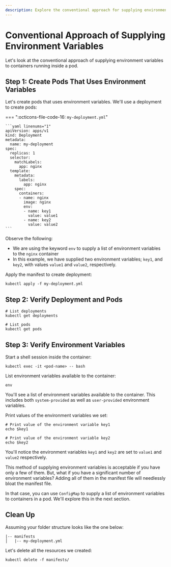 ```yaml
---
description: Explore the conventional approach for supplying environment variables to containers within a pod. Learn how to configure and manage environment variables effectively for your Kubernetes workloads. Master the art of environment variable handling now!
---
```


# Conventional Approach of Supplying Environment Variables

Let's look at the conventional approach of supplying environment variables to containers running inside a pod.


## Step 1: Create Pods That Uses Environment Variables

Let's create pods that uses environment variables. We'll use a deployment to create pods:

=== ":octicons-file-code-16: `my-deployment.yml`"

    ```yaml linenums="1"
    apiVersion: apps/v1
    kind: Deployment
    metadata:
      name: my-deployment
    spec:
      replicas: 1
      selector:
        matchLabels:
          app: nginx
      template:
        metadata:
          labels:
            app: nginx
        spec:
          containers:
          - name: nginx
            image: nginx
            env:
            - name: key1
              value: value1
            - name: key2
              value: value2
    ```

Observe the following:

- We are using the keyword `env` to supply a list of environment variables to the `nginx` container
- In this example, we have supplied two environment variables; `key1`, and `key2`, with values `value1` and `value2`, respectively.

Apply the manifest to create deployment:

```
kubectl apply -f my-deployment.yml
```


## Step 2: Verify Deployment and Pods

```
# List deployments
kubectl get deployments

# List pods
kubectl get pods
```


## Step 3: Verify Environment Variables

Start a shell session inside the container:

```
kubectl exec -it <pod-name> -- bash
```

List environment variables available to the container:

```
env
```

You'll see a list of environment variables available to the container. This includes both `system-provided` as well as `user-provided` environment variables.

Print values of the environment variables we set:

```
# Print value of the environment variable key1
echo $key1

# Print value of the environment variable key2
echo $key2
```

You'll notice the environment variables `key1` and `key2` are set to `value1` and `value2` respectively.

This method of supplying environment variables is acceptable if you have only a few of them. But, what if you have a significant number of environment variables? Adding all of them in the manifest file will needlessly bloat the manifest file.

In that case, you can use `ConfigMap` to supply a list of environment variables to containers in a pod. We'll explore this in the next section.


## Clean Up

Assuming your folder structure looks like the one below:

```
|-- manifests
│   |-- my-deployment.yml
```

Let's delete all the resources we created:

```
kubectl delete -f manifests/
```